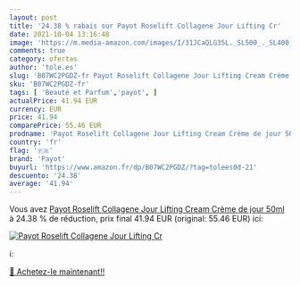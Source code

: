 ```yaml
---
layout: post
title: '24.38 % rabais sur Payot Roselift Collagene Jour Lifting Cr'
date: 2021-10-04 13:16:48
image: 'https://m.media-amazon.com/images/I/31JCaQLG35L._SL500_._SL400_.jpg'
comments: true
category: ofertas
author: 'tole.es'
slug: 'B07WC2PGDZ-fr Payot Roselift Collagene Jour Lifting Cream Crème de jour...'
sku: 'B07WC2PGDZ-fr'
tags: [ 'Beauté et Parfum','payot', ]
actualPrice: 41.94 EUR
currency: EUR
price: 41.94
comparePrice: 55.46 EUR
prodname: 'Payot Roselift Collagene Jour Lifting Cream Crème de jour 50ml'
country: 'fr'
flag: '🇫🇷'
brand: 'Payot'
buyurl: 'https://www.amazon.fr/dp/B07WC2PGDZ/?tag=tolees0d-21'
descuento: '24.38'
average: '41.94'
---
```


Vous avez [Payot Roselift Collagene Jour Lifting Cream Crème de jour 50ml](https://www.amazon.fr/dp/B07WC2PGDZ/?tag=tolees0d-21)  à  24.38 % de réduction, prix final  41.94 EUR (original: 55.46 EUR) ici:

[![Payot Roselift Collagene Jour Lifting Cr](https://m.media-amazon.com/images/I/31JCaQLG35L._SL500_._SL400_.jpg)](https://www.amazon.fr/dp/B07WC2PGDZ/?tag=tolees0d-21)

ℹ️:


[🛒 Achetez-le maintenant!!](https://www.amazon.fr/dp/B07WC2PGDZ/?tag=tolees0d-21)
